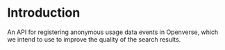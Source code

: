 # Introduction

An API for registering anonymous usage data events in Openverse, which we intend
to use to improve the quality of the search results.
